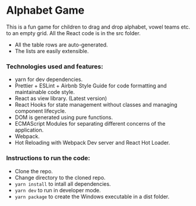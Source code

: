 # Alphabet Game

This is a fun game for children to drag and drop alphabet, vowel teams etc. to an empty grid.
All the React code is in the src folder.

- All the table rows are auto-generated.
- The lists are easily extensible.

### Technologies used and features:
- yarn for dev dependencies.
- Prettier + ESLint + Airbnb Style Guide for code formatting and maintainable code style.
- React as view library. (Latest version)
- React Hooks for state management without classes and managing component lifecycle.
- DOM is generated using pure functions.
- ECMAScript Modules for separating different concerns of the application.
- Webpack.
- Hot Reloading with Webpack Dev server and React Hot Loader.

### Instructions to run the code:
- Clone the repo.
- Change directory to the cloned repo.
- `yarn install` to intall all dependencies.
- `yarn dev` to run in developer mode.
- `yarn package` to create the Windows executable in a dist folder.
